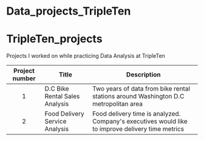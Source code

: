# Data_projects_TripleTen

# TripleTen_projects
Projects I worked on while practicing Data Analysis at TripleTen 


| Project number | Title | Description |
| :-----------: | ----------- |----------- |
| 1 | D.C Bike Rental Sales Analysis | Two years of data from bike rental stations around Washington D.C metropolitan area |
| 2 | Food Delivery Service Analysis | Food delivery time is analyzed. Company's executives would like to improve delivery time metrics |
